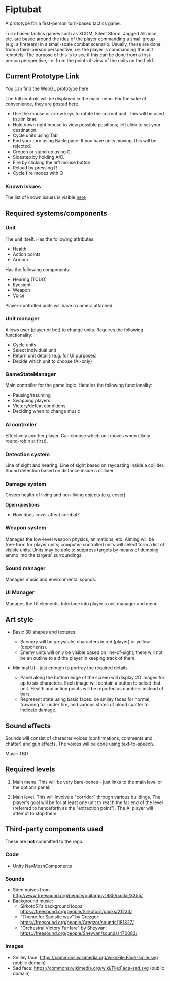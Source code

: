 # Fiptubat
A prototype for a first-person turn-based tactics game.

Turn-based tactics games such as XCOM, Silent Storm, Jagged Alliance, etc. are based around the idea of the player commanding a small group (e.g. a fireteam) in a small-scale combat scenario. Usually, these are done from a third-person perspective, i.e. the player is commanding the unit remotely. The purpose of this is to see if this can be done from a first-person perspective, i.e. from the point-of-view of the units on the field.

## Current Prototype Link
You can find the WebGL prototype [here](https://aceade.github.io/Fiptubat/Fiptubat/Releases/ProtoType/index.html)

The full controls will be displayed in the main menu. For the sake of convenience, they are posted here.
* Use the mouse or arrow keys to rotate the current unit. This will be used to aim later.
* Hold down right mouse to view possible positions; left click to set your destination.
* Cycle units using Tab
* End your turn using Backspace. If you have units moving, this will be rejected.
* Crouch or stand up using C.
* Sidestep by holding A/D.
* Fire by clicking the left mouse button
* Reload by pressing R
* Cycle fire modes with Q

### Known issues
The list of known issues is visible [here](https://github.com/aceade/Fiptubat/issues?q=is%3Aissue+is%3Aopen)

## Required systems/components

### Unit
The unit itself. Has the following attributes:
* Health
* Action points
* Armour

Has the following components:
* Hearing (TODO)
* Eyesight
* Weapon
* Voice

Player-controlled units will have a camera attached.

### Unit manager
Allows user (player or bot) to change units. Requires the following functionality:
* Cycle units
* Select individual unit
* Return unit details (e.g. for UI purposes)
* Decide which unit to choose (AI-only)

### GameStateManager
Main controller for the game logic. Handles the following functionality:
* Pausing/resuming
* Swapping players
* Victory/defeat conditions
* Deciding when to change music

### AI controller
Effectively another player. Can choose which unit moves when (likely round-robin at first).

### Detection system
Line of sight and hearing. Line of sight based on raycasting inside a collider. Sound detection based on distance inside a collider.

### Damage system
Covers health of living and non-living objects (e.g. cover)

**Open questions**
* How does cover affect combat?

### Weapon system
Manages the low-level weapon physics, animations, etc. Aiming will be free-form for player units; computer-controlled units will select form a list of visible units.
Units may be able to suppress targets by means of dumping ammo into the targets' surroundings.

### Sound manager
Manages music and environmental sounds.

### UI Manager
Manages the UI elements. Interface into player's unit manager and menu.

## Art style

* Basic 3D shapes and textures. 
    * Scenery will be greyscale; characters in red (player) or yellow (opponents). 
    * Enemy units will only be visible based on line-of-sight; there will not be an outline to aid the player in keeping track of them.

* Minimal UI – just enough to portray the required details.
    * Panel along the bottom edge of the screen will display 2D images for up to six characters. Each image will contain a button to select that unit. Health and action points will be reported as numbers instead of bars.
    * Represent state using basic faces: be smiley faces for normal, frowning for under fire, and various states of blood spatter to indicate damage.

## Sound effects

Sounds will consist of character voices (confirmations, comments and chatter) and gun effects. The voices will be done using text-to-speech.

Music TBD

## Required levels

1. Main menu. This will be very bare-bones - just links to the main level or the options panel.

2. Main level. This will involve a "corridor" through various buildings. The player's goal will be for at least one unit to reach the far end of the level (referred to henceforth as the "extraction point"). The AI player will attempt to stop them.

## Third-party components used
These are **not** committed to the repo.

### Code
* Unity NavMeshComponents

### Sounds
* Siren noises from http://www.freesound.org/people/guitarguy1985/packs/3355/
* Background music:
    * Sirkoto51's background loops: https://freesound.org/people/Sirkoto51/packs/21233/
    * "Theme for Sadistic.wav" by Grezgor: https://freesound.org/people/Gregzor/sounds/181827/
    * "Orchestral Victory Fanfare" by Sheyvan: https://freesound.org/people/Sheyvan/sounds/470083/

### Images
* Smiley face: https://commons.wikimedia.org/wiki/File:Face-smile.svg (public domain)
* Sad face: https://commons.wikimedia.org/wiki/File:Face-sad.svg (public domain)
